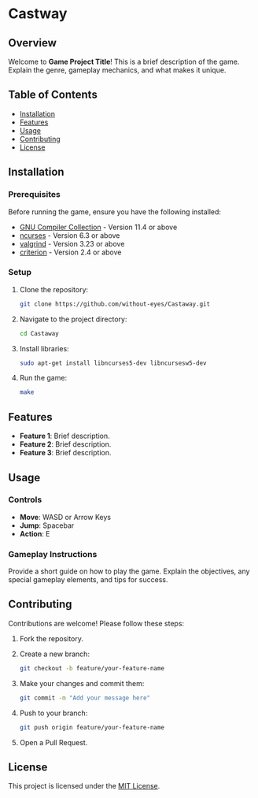 # Castway

## Overview

Welcome to **Game Project Title**! This is a brief description of the game. Explain the genre, gameplay mechanics, and what makes it unique. 

## Table of Contents

- [Installation](#installation)
- [Features](#features)
- [Usage](#usage)
- [Contributing](#contributing)
- [License](#license)

## Installation

### Prerequisites

Before running the game, ensure you have the following installed:

- [GNU Compiler Collection](https://gcc.gnu.org/) - Version 11.4 or above
- [ncurses](https://invisible-island.net/ncurses/) - Version 6.3 or above
- [valgrind](https://valgrind.org/) - Version 3.23 or above
- [criterion](https://criterion.readthedocs.io/en/master/intro.html) - Version 2.4 or above


### Setup

1. Clone the repository:

    ```bash
    git clone https://github.com/without-eyes/Castaway.git
    ```

2. Navigate to the project directory:

    ```bash
    cd Castaway
    ```

3. Install libraries:

    ```bash
    sudo apt-get install libncurses5-dev libncursesw5-dev
    ```

4. Run the game:

    ```bash
    make
    ```

## Features

- **Feature 1**: Brief description.
- **Feature 2**: Brief description.
- **Feature 3**: Brief description.

## Usage

### Controls

- **Move**: WASD or Arrow Keys
- **Jump**: Spacebar
- **Action**: E

### Gameplay Instructions

Provide a short guide on how to play the game. Explain the objectives, any special gameplay elements, and tips for success.

## Contributing

Contributions are welcome! Please follow these steps:

1. Fork the repository.
2. Create a new branch:

    ```bash
    git checkout -b feature/your-feature-name
    ```

3. Make your changes and commit them:

    ```bash
    git commit -m "Add your message here"
    ```

4. Push to your branch:

    ```bash
    git push origin feature/your-feature-name
    ```

5. Open a Pull Request.

## License

This project is licensed under the [MIT License](LICENSE).

